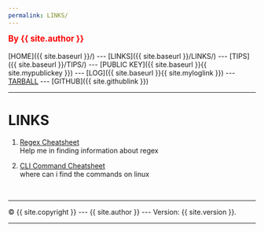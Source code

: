 ```yaml
---
permalink: LINKS/
---
```

<span style="color:red; font-weight:bold; font-size:larger;">By {{ site.author }}</span>
<br><br>
[HOME]({{ site.baseurl }}/) ---
[LINKS]({{ site.baseurl }}/LINKS/) ---
[TIPS]({{ site.baseurl }}/TIPS/) ---
[PUBLIC KEY]({{ site.baseurl }}{{ site.mypublickey }}) ---
[LOG]({{ site.baseurl }}{{ site.myloglink }}) ---
[TARBALL](SandBox/cbkadal.tar.xz) ---
[GITHUB]({{ site.githublink }})
<br>
<hr>

# LINKS

1. [Regex Cheatsheet](https://www.cheatography.com/davechild/cheat-sheets/regular-expressions/)<br>
Help me in finding information about regex

2. [CLI Command Cheatsheet](https://www.cheatography.com/davechild/cheat-sheets/linux-command-line/)<br>
where can i find the commands on linux

<br>
<hr>
&copy; {{ site.copyright }} --- {{ site.author }} --- Version: {{ site.version }}.
<hr>
<br>


























